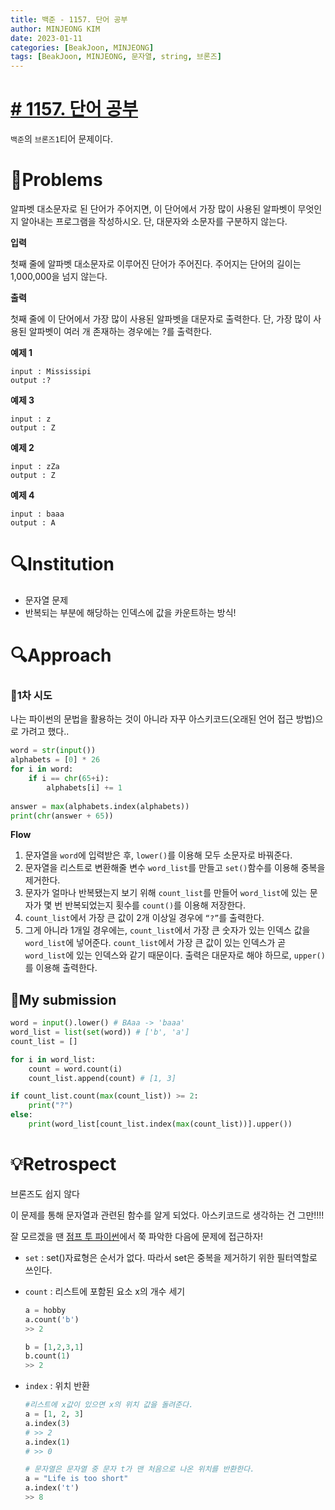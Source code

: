 ```yaml
---
title: 백준 - 1157. 단어 공부
author: MINJEONG KIM
date: 2023-01-11
categories: [BeakJoon, MINJEONG]
tags: [BeakJoon, MINJEONG, 문자열, string, 브론즈]
---
```


# [# 1157. 단어 공부](https://www.acmicpc.net/problem/1157)
`백준`의 `브론즈1`티어 문제이다.

# 📖Problems

알파벳 대소문자로 된 단어가 주어지면, 이 단어에서 가장 많이 사용된 알파벳이 무엇인지 알아내는 프로그램을 작성하시오. 단, 대문자와 소문자를 구분하지 않는다.

**입력**

첫째 줄에 알파벳 대소문자로 이루어진 단어가 주어진다. 주어지는 단어의 길이는 1,000,000을 넘지 않는다.

**출력**

첫째 줄에 이 단어에서 가장 많이 사용된 알파벳을 대문자로 출력한다. 단, 가장 많이 사용된 알파벳이 여러 개 존재하는 경우에는 ?를 출력한다.

**예제 1**

```
input : Mississipi
output :?
```

**예제 3**

```
input : z
output : Z
```

**예제 2**

```
input : zZa
output : Z
```

**예제 4**

```
input : baaa
output : A
```

# 🔍Institution

- 문자열 문제
- 반복되는 부분에 해당하는 인덱스에 값을 카운트하는 방식!

# 🔍Approach

### 🚩1차 시도

나는 파이썬의 문법을 활용하는 것이 아니라 자꾸 아스키코드(오래된 언어 접근 방법)으로 가려고 했다..

```python
word = str(input())
alphabets = [0] * 26
for i in word:
    if i == chr(65+i):
        alphabets[i] += 1
    
answer = max(alphabets.index(alphabets))
print(chr(answer + 65))
```

**Flow**

1.  문자열을 `word`에 입력받은 후, `lower()`를 이용해 모두 소문자로 바꿔준다.
2. 문자열을 리스트로 변환해줄 변수 `word_list`를 만들고 `set()`함수를 이용해 중복을 제거한다.
3. 문자가 얼마나 반복됐는지 보기 위해 `count_list`를 만들어 `word_list`에 있는 문자가 몇 번 반복되었는지 횟수를 `count()`를 이용해 저장한다. 
4. `count_list`에서 가장 큰 값이 2개 이상일 경우에 `“?”`를 출력한다.
5. 그게 아니라 1개일 경우에는, `count_list`에서 가장 큰 숫자가 있는 인덱스 값을 `word_list`에 넣어준다. 
`count_list`에서 가장 큰 값이 있는 인덱스가 곧 `word_list`에 있는 인덱스와 같기 때문이다. 
출력은 대문자로 해야 하므로, `upper()`를 이용해 출력한다.

## 🚩My submission

```python
word = input().lower() # BAaa -> 'baaa'
word_list = list(set(word)) # ['b', 'a']
count_list = []

for i in word_list:
    count = word.count(i)
    count_list.append(count) # [1, 3]

if count_list.count(max(count_list)) >= 2:
    print("?")
else:
    print(word_list[count_list.index(max(count_list))].upper())
```

# 💡Retrospect

브론즈도 쉽지 않다

이 문제를 통해 문자열과 관련된 함수를 알게 되었다. 아스키코드로 생각하는 건 그만!!!! 

잘 모르겠을 땐 [점프 투 파이썬](https://wikidocs.net/13#2index)에서 쭉 파악한 다음에 문제에 접근하자!

- `set` : set()자료형은 순서가 없다. 따라서 set은 중복을 제거하기 위한 필터역할로 쓰인다.
- `count` : 리스트에 포함된 요소 x의 개수 세기
    
    ```python
    a = hobby
    a.count('b')
    >> 2
    
    b = [1,2,3,1]
    b.count(1)
    >> 2
    ```
    
- `index` : 위치 반환
    
    ```python
    #리스트에 x값이 있으면 x의 위치 값을 돌려준다.
    a = [1, 2, 3]
    a.index(3)
    # >> 2
    a.index(1)
    # >> 0
    
    # 문자열은 문자열 중 문자 t가 맨 처음으로 나온 위치를 반환한다.
    a = "Life is too short"
    a.index('t')
    >> 8
    ```
